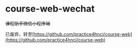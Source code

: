 # course-web-wechat
~~课程助手微信小程序端~~

已废弃，转至[https://github.com/practice4hncj/course-web](https://github.com/practice4hncj/course-web)